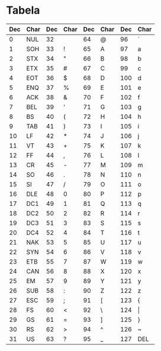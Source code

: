 # Tabela

Dec   | Char  | Dec | Char | Dec | Char  | Dec | Char
------|-------|-----|------|-----|-------|-----|------
   0  | NUL   |  32 |      |  64 | @     |  96 | `
   1  | SOH   |  33 | !    |  65 | A     |  97 | a
   2  | STX   |  34 | "    |  66 | B     |  98 | b
   3  | ETX   |  35 | #    |  67 | C     |  99 | c
   4  | EOT   |  36 | $    |  68 | D     | 100 | d
   5  | ENQ   |  37 | %    |  69 | E     | 101 | e
   6  | ACK   |  38 | &    |  70 | F     | 102 | f
   7  | BEL   |  39 | '    |  71 | G     | 103 | g
   8  | BS    |  40 | (    |  72 | H     | 104 | h
   9  | TAB   |  41 | )    |  73 | I     | 105 | i
  10  | LF    |  42 | *    |  74 | J     | 106 | j
  11  | VT    |  43 | +    |  75 | K     | 107 | k
  12  | FF    |  44 | ,    |  76 | L     | 108 | l
  13  | CR    |  45 | -    |  77 | M     | 109 | m
  14  | SO    |  46 | .    |  78 | N     | 110 | n
  15  | SI    |  47 | /    |  79 | O     | 111 | o
  16  | DLE   |  48 | 0    |  80 | P     | 112 | p
  17  | DC1   |  49 | 1    |  81 | Q     | 113 | q
  18  | DC2   |  50 | 2    |  82 | R     | 114 | r
  19  | DC3   |  51 | 3    |  83 | S     | 115 | s
  20  | DC4   |  52 | 4    |  84 | T     | 116 | t
  21  | NAK   |  53 | 5    |  85 | U     | 117 | u
  22  | SYN   |  54 | 6    |  86 | V     | 118 | v
  23  | ETB   |  55 | 7    |  87 | W     | 119 | w
  24  | CAN   |  56 | 8    |  88 | X     | 120 | x
  25  | EM    |  57 | 9    |  89 | Y     | 121 | y
  26  | SUB   |  58 | :    |  90 | Z     | 122 | z
  27  | ESC   |  59 | ;    |  91 | [     | 123 | {  
  28  | FS    |  60 | <    |  92 | \     | 124 | \|  
  29  | GS    |  61 | =    |  93 | ]     | 125 | }
  30  | RS    |  62 | >    |  94 | ^     | 126 | ~
  31  | US    |  63 | ?    |  95 | _     | 127 | DEL
